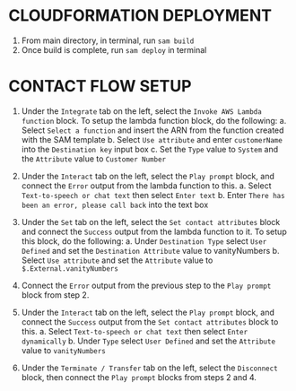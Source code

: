 # CLOUDFORMATION DEPLOYMENT

1. From main directory, in terminal, run `sam build`
2. Once build is complete, run `sam deploy` in terminal

# CONTACT FLOW SETUP

1. Under the `Integrate` tab on the left, select the `Invoke AWS Lambda function` block. To setup the lambda function block, do the following:
   a. Select `Select a function` and insert the ARN from the function created with the SAM template
   b. Select `Use attribute` and enter `customerName` into the `Destination key` input box
   c. Set the `Type` value to `System` and the `Attribute` value to `Customer Number`

2. Under the `Interact` tab on the left, select the `Play prompt` block, and connect the `Error` output from the lambda function to this.
   a. Select `Text-to-speech or chat text` then select `Enter text`
   b. Enter `There has been an error, please call back` into the text box

3. Under the `Set` tab on the left, select the `Set contact attributes` block and connect the `Success` output from the lambda function to it. To setup this block, do the following:
   a. Under `Destination Type` select `User Defined` and set the `Destination Attribute` value to vanityNumbers
   b. Select `Use attribute` and set the `Attribute` value to `$.External.vanityNumbers`

4. Connect the `Error` output from the previous step to the `Play prompt` block from step 2.

5. Under the `Interact` tab on the left, select the `Play prompt` block, and connect the `Success` output from the `Set contact attributes` block to this.
   a. Select `Text-to-speech or chat text` then select `Enter dynamically`
   b. Under `Type` select `User Defined` and set the `Attribute` value to `vanityNumbers`

6. Under the `Terminate / Transfer` tab on the left, select the `Disconnect` block, then connect the `Play prompt` blocks from steps 2 and 4.
